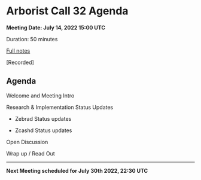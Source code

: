 # Arborist Call 32 Agenda
**Meeting Date: July 14, 2022 15:00 UTC**

Duration: 50 minutes

[Full notes](https://github.com/ZcashCommunityGrants/arboretum-notes/blob/main/AllArboristCallNotes/Arborist%20Call%2032-Notes.md)

[Recorded]


## Agenda

Welcome and Meeting Intro

Research & Implementation Status Updates

+ Zebrad Status updates

+ Zcashd Status updates

Open Discussion

Wrap up / Read Out

___

**Next Meeting scheduled for July 30th 2022, 22:30 UTC**
